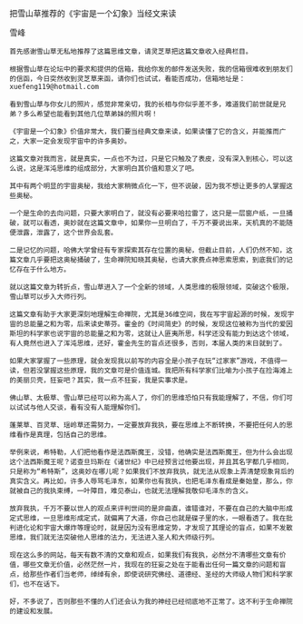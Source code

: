 把雪山草推荐的《宇宙是一个幻象》当经文来读

雪峰


    首先感谢雪山草无私地推荐了这篇思维文章，请灵芝草把这篇文章收入经典栏目。

    根据雪山草在论坛中的要求和提供的信箱，我给你发的邮件发送失败，我的信箱很难收到朋友们的信函，今日突然收到灵芝草来函，请你们也试试，看能否成功，信箱地址是：xuefeng119@hotmail.com

    看到雪山草与你女儿的照片，感觉非常亲切，我的长相与你似乎差不多，难道我们前世就是兄弟？多么希望也能看到其他几位草弟妹的照片啊！

    《宇宙是一个幻象》价值非常大，我们要当经典文章来读，如果读懂了它的含义，并能推而广之，大家一定会发现宇宙中的许多奥妙。

    这篇文章对我而言，就是真实，一点也不为过，只是它只触及了表皮，没有深入到核心，可以这么说，这是浑沌思维的组成部分，大家明白其价值和意义了吧。

    其中有两个明显的宇宙奥秘，我给大家稍微点化一下，但不说破，因为我不想让更多的人掌握这些奥秘。

    一个是生命的去向问题，只要大家明白了，就没有必要来哈拉雷了，这只是一层窗户纸，一旦捅破，就可以看透，奥妙就在这篇文章中，如果你一旦明白了，千万不要说出来，天机真的不能随便泄露，泄露了，这个世界会乱套。

    二是记忆的问题，哈佛大学曾经有专家探索其存在位置的奥秘，但截止目前，人们仍然不知，这篇文章几乎要把这奥秘捅破了，生命禅院知晓其奥秘，也请大家费点神思索思索，到底我们的记忆存在于什么地方。

    就以这篇文章为转折点，雪山草进入了一个全新的领域，人类思维的极限领域，突破这个极限，雪山草可以步入大师行列。

    这篇文章有助于大家更深刻地理解生命禅院，尤其是36维空间，我在写宇宙起源的时候，发现宇宙的总能量之和为零，后来读史蒂芬。霍金的《时间简史》的时候，发现这位被称为当代的爱因斯坦的科学家也说宇宙的总能量之和为零，这就让人匪夷所思，科学还没有能力到达这个领域，有人竟然也进入了浑沌思维，还好，霍金先生的盲点还很多，否则，本届人类的末日就到了。

    如果大家掌握了一些原理，就会发现我以前写的内容全是小孩子在玩“过家家”游戏，不值得一读，但若没掌握这些原理，我的文章可是价值连城。我把所有科学家们比喻为小孩子在捡海滩上的美丽贝壳，狂妄吧？其实，我一点不狂妄，我是实事求是。

    佛山草、太极草、雪山草已经可以称为高人了，你们的思维恐怕只有我能理解了，不信，你们可以试试与他人交谈，看有没有人能理解你们。

    蓬莱草、百灵草、瑶岭草还需努力，一定要放弃我执，要在思维上不断转换，不要把任何人的思维看作是真理，包括自己的思维。

    举例来说，希特勒，人们把他看作是法西斯魔王，没错，他确实是法西斯魔王，但为什么会出现这个法西斯魔王呢？诺查旦玛斯在《诸世纪》中已经预言过他要出现，并且其名字都几乎相同，只是称为“希特斯”，这奥妙在哪儿呢？如果我们不放弃我执，就无法从现象上弄清楚现象背后的真实含义。再比如，许多人辱骂毛泽东，如果你也有我执，也把毛泽东看成是秦始皇，那么，你就被自己的我执束缚，一叶障目，难见泰山，也就无法理解我敬仰毛泽东的含义。

    放弃我执，千万不要以世人的观点来评判世间的是非曲直，谁错谁对，不要在自己的大脑中形成定式思维，一旦思维形成定式，就偏离了大道，你自己也就是碟子里的水，一眼看透了。我在批判进化论和宇宙大爆炸等理论时，就是因为没有思维定势，才发现了其理论的盲点，如果不发散思维，我们就无法突破他人思维的法力，无法进入圣人和大师级行列。

    现在这么多的网站，每天有数不清的文章和观点，如果我们有我执，必然分不清哪些文章有价值，哪些文章无价值，必然茫然一片，我现在的狂妄之处在于能看出任何一篇文章的问题和盲点，给那些作者们当老师，绰绰有余，即使说研究佛经、道德经、圣经的大师级人物们和科学家们，也不在话下。

    好，不多说了，否则那些不懂的人们还会认为我的神经已经彻底地不正常了。这不利于生命禅院的建设和发展。




